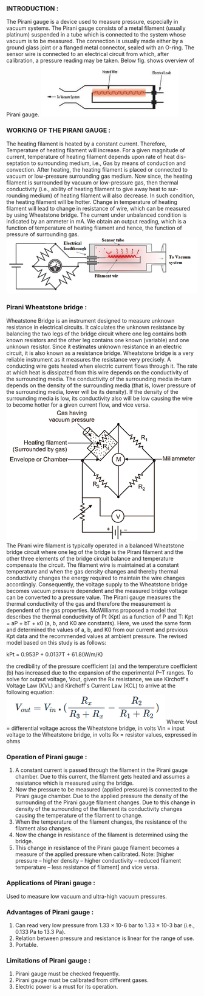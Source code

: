 
### INTRODUCTION :

The Pirani gauge is a device used to measure pressure, especially in vacuum systems. The Pirani gauge consists of a metal filament (usually platinum) suspended in a tube which is connected to the system whose vacuum is to be measured. The connection is usually made either by a ground glass joint or a flanged metal connector, sealed with an O-ring. The sensor wire is connected to an electrical circuit from which, after calibration, a pressure reading may be taken.
Below fig. shows overview of Pirani gauge. 
![1](images/piraniGuage.png)

### WORKING OF THE PIRANI GAUGE : 
The heating filament is heated by a constant current. Therefore, Temperature of heating filament will increase. For a given magnitude of current, temperature of heating filament depends upon rate of heat dis- septation to surrounding medium, i.e., Gas by means of conduction and convection. After heating, the heating filament is placed or connected to vacuum or low-pressure surrounding gas medium. Now since, the heating filament is surrounded by vacuum or low-pressure gas, then thermal conductivity (i.e., ability of heating filament to give away heat to sur- rounding medium) of heating filament will also decrease. In such condition, the heating filament will be hotter. Change in temperature of heating filament will lead to change in resistance of wire, which can be measured by using Wheatstone bridge. The current under unbalanced condition is indicated by an ammeter in mA. We obtain an output reading, which is a function of temperature of heating filament and hence, the function of pressure of surrounding gas.
![2](images/schematic-diagram-for-Pirani-gauge.png)

### Pirani Wheatstone bridge : 

Wheatstone Bridge is an instrument designed to measure unknown resistance in electrical circuits. It calculates the unknown resistance by balancing the two legs of the bridge circuit where one leg contains both known resistors and the other leg contains one known (variable) and one unknown resistor. Since it estimates unknown resistance in an electric circuit, it is also known as a resistance bridge. Wheatstone bridge is a very reliable instrument as it measures the resistance very precisely.
A conducting wire gets heated when electric current flows through it. The rate at which heat is dissipated from this wire depends on the conductivity of the surrounding media. 
The conductivity of the surrounding media in-turn depends on the density of the surrounding media (that is, lower pressure of the surrounding media, lower will be its density). If the density of the surrounding media is low, its conductivity also will be low causing the wire to become hotter for a given current flow, and vice versa.
![3](images/Pirani-Gauge.png)
The Pirani wire filament is typically operated in a balanced Wheatstone bridge circuit where one leg of the bridge is the Pirani filament and the other three elements of the bridge circuit balance and temperature compensate the circuit.
The filament wire is maintained at a constant temperature and when the gas density changes and thereby thermal conductivity changes the energy required to maintain the wire changes accordingly. Consequently, the voltage supply to the Wheatstone bridge becomes vacuum pressure dependent and the measured bridge voltage can be converted to a pressure value.
The Pirani gauge measures the thermal conductivity of the gas and therefore the measurement is dependent of the gas properties.
McWilliams proposed a model that describes the thermal conductivity of Pt
(Kpt) as a function of P and T: Kpt = aP + bT + κ0 (a, b, and K0 are constants). Here, we used
the same form and determined the values of a, b, and K0 from our current and previous Kpt
data and the recommended values at ambient pressure. The revised model based
on this study is as follows:

kPt = 0.953P + 0.0137T + 61.8(W/m/K)

the credibility of the pressure coefficient (a) and the temperature coefficient
(b) has increased due to the expansion of the experimental P–T ranges.
To solve for output voltage, Vout, given the Rx resistance, we use Kirchoff's Voltage Law (KVL) and Kirchoff's Current Law (KCL) to arrive at the following equation:
![4](images/formulaVout.png)
Where:
Vout = differential voltage across the Wheatstone bridge, in volts
Vin = input voltage to the Wheatstone bridge, in volts
Rx = resistor values, expressed in ohms

### Operation of Pirani gauge :

1.	A constant current is passed through the filament in the Pirani gauge chamber. Due to this current, the filament gets heated and assumes a resistance which is measured using the bridge.
2.	Now the pressure to be measured (applied pressure) is connected to the Pirani gauge chamber. Due to the applied pressure the density of the surrounding of the Pirani gauge filament changes. Due to this change in density of the surrounding of the filament its conductivity changes causing the temperature of the filament to change.
3.	When the temperature of the filament changes, the resistance of the filament also changes.
4.	Now the change in resistance of the filament is determined using the bridge.
5.	This change in resistance of the Pirani gauge filament becomes a measure of the applied pressure when calibrated.
Note: [higher pressure – higher density – higher conductivity – reduced filament temperature – less resistance of filament] and vice versa.

### Applications of Pirani gauge :
Used to measure low vacuum and ultra-high vacuum pressures.

### Advantages of Pirani gauge :

1.	Can read very low pressure from 1.33 × 10-6 bar to 1.33 × 10-3 bar (i.e., 0.133 Pa to 13.3 Pa).
2.	Relation between pressure and resistance is linear for the range of use.
3.	Portable.

### Limitations of Pirani gauge :
1.	Pirani gauge must be checked frequently.
2.	Pirani gauge must be calibrated from different gases.
3.	Electric power is a must for its operation.






